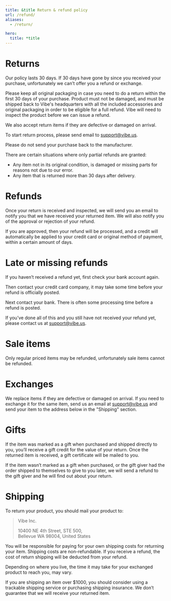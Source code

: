 ```yaml
---
title: &title Return & refund policy
url: /refund/
aliases:
  - /return/

hero:
  title: *title
---
```


# Returns

Our policy lasts 30 days. If 30 days have gone by since you received your purchase, unfortunately we can’t offer you
a refund or exchange.

Please keep all original packaging in case you need to do a return within the first 30 days of your purchase.
Product must not be damaged, and must be shipped back to Vibe's headquarters with all the included accessories and
original packaging in order to be eligible for a full refund.
Vibe will need to inspect the product before we can issue a refund.

We also accept return items if they are defective or damaged on arrival.

To start return process, please send email to support@vibe.us.

Please do not send your purchase back to the manufacturer.

There are certain situations where only partial refunds are granted:

- Any item not in its original condition, is damaged or missing parts for reasons not due to our error.
- Any item that is returned more than 30 days after delivery.

# Refunds

Once your return is received and inspected, we will send you an email to notify you that we have received your
returned item. We will also notify you of the approval or rejection of your refund.

If you are approved, then your refund will be processed, and a credit will automatically be applied to your credit
card or original method of payment, within a certain amount of days.

# Late or missing refunds

If you haven’t received a refund yet, first check your bank account again.

Then contact your credit card company, it may take some time before your refund is officially posted.

Next contact your bank. There is often some processing time before a refund is posted.

If you’ve done all of this and you still have not received your refund yet, please contact us at support@vibe.us.

# Sale items

Only regular priced items may be refunded, unfortunately sale items cannot be refunded.

# Exchanges

We replace items if they are defective or damaged on arrival. If you need to exchange it for the same item, send us
an email at support@vibe.us and send your item to the address below in the "Shipping" section.

# Gifts

If the item was marked as a gift when purchased and shipped directly to you, you’ll receive a gift credit for the
value of your return. Once the returned item is received, a gift certificate will be mailed to you.

If the item wasn’t marked as a gift when purchased, or the gift giver had the order shipped to themselves to give
to you later, we will send a refund to the gift giver and he will find out about your return.

# Shipping

To return your product, you should mail your product to:

> Vibe Inc.
>
> 10400 NE 4th Street, STE 500,  
> Bellevue WA 98004, United States

You will be responsible for paying for your own shipping costs for returning your item. Shipping costs are
non-refundable. If you receive a refund, the cost of return shipping will be deducted from your refund.

Depending on where you live, the time it may take for your exchanged product to reach you, may vary.

If you are shipping an item over \$1000, you should consider using a trackable shipping service or purchasing shipping
insurance. We don’t guarantee that we will receive your returned item.

